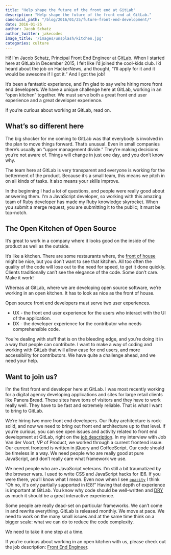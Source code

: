 ```yaml
---
title: "Help shape the future of the front end at GitLab"
description: "Help shape the future of the front end at GitLab."
canonical_path: "/blog/2016/01/25/future-front-end-development/"
date: 2016-01-25
author: Jacob Schatz
author_twitter: jakecodes
image_title: '/images/unsplash/kitchen.jpg'
categories: culture
---
```


Hi! I'm Jacob Schatz, Principal Front End Engineer at [GitLab]().
When I started here at GitLab in December 2015, I felt like I’d joined the cool-kids club.
I’d heard about the job on HackerNews, and thought, “I’ll apply for it and it would be awesome if I got it.” 
And I got the job! 

It’s been a fantastic experience, and I’m glad to say we’re hiring more front end developers.
We have a unique challenge here at GitLab, working in an “open kitchen” together.
We must serve both a great front end user experience and a great developer experience. 

If you’re curious about working at GitLab, read on. 

<!-- more -->

## What’s so different here

The big shocker for me coming to GitLab was that everybody is involved in the plan to move things forward. 
That’s unusual. 
Even in small companies there’s usually an “upper management divide.” They’re making decisions you’re not aware of. 
Things will change in just one day, and you don’t know why. 

The team here at GitLab is very transparent and everyone is working for the betterment of the product. 
Because it’s a small team, this means we pitch in on all kinds of tasks. 
It also means your skills improve. 

In the beginning I had a lot of questions, and people were really good about answering them. 
I'm a JavaScript developer, so working with this amazing team of Ruby developer has made my Ruby knowledge skyrocket.
When you submit a merge request, you are submitting it to the public; it must be top-notch.

## The Open Kitchen of Open Source

It’s great to work in a company where it looks good on the inside of the product as well as the outside.

It’s like a kitchen. 
There are some restaurants where, the [front of house](https://en.wikipedia.org/wiki/Restaurant_management#Front-of-the-House_management) might be nice, but you don’t want to see that kitchen. 
All too often the quality of the code will lose out to the need for speed, to get it done quickly. 
Clients traditionally can’t see the elegance of the code. Some don’t care. Make it work!

Whereas at GitLab, where we are developing open source software, we’re working in an open kitchen. 
It has to look as nice as the front of house. 

Open source front end developers must serve two user experiences. 

- UX - the front end user experience for the users who interact with the UI of the application.
- DX - the developer experience for the contributor who needs comprehensible code.

You’re dealing with stuff that is on the bleeding edge, and you’re doing it in a way that people can contribute. 
I want to make a way of coding and working with GitLab that will allow ease for end users, and more accessibility for contributors. 
We have quite a challenge ahead, and we need your help. 

## Want to join us?

I’m the first front end developer here at GitLab. 
I was most recently working for a digital agency developing applications and sites for large retail clients like Panera Bread. 
These sites have tons of visitors and they have to work really well. 
They have to be fast and extremely reliable. 
That is what I want to bring to GitLab. 

We’re hiring two more front end developers. 
Our Ruby architecture is rock-solid, and now we need to bring out front end architecture up to that level.
If you’re curious, you can see open issues and activity related to front end development at GitLab, right on the [job description](https://handbook.gitlab.com/job-families/engineering/development/frontend/). 
In my interview with Job Van der Voort, VP of Product, we worked through a current frontend issue. 
Our current frontend is written in jQuery and CoffeeScript. 
Our code should be timeless in a way. 
We need people who are really good at pure JavaScript, and don’t really care what framework we use.

We need people who are JavaScript veterans. 
I’m still a bit traumatized by the browser wars. 
I used to write CSS and JavaScript hacks for IE6. 
If you were there, you’ll know what I mean. 
Even now when I see [`opacity`](http://caniuse.com/#feat=css-opacity) I think “Oh no, it's only partially supported in IE8!”
Having that depth of experience is important at GitLab. 
You know why code should be well-written and [DRY](https://en.wikipedia.org/wiki/Don%27t_repeat_yourself) as much it should be a great interactive experience.

Some people are really dead-set on particular frameworks. 
We can’t come in and rewrite everything. 
GitLab is released monthly. 
We move at pace. 
We need to work on the many small issues and at the same time think on a bigger scale: what we can do to reduce the code complexity.

We need to take it one step at a time. 

If you’re curious about working in an open kitchen with us, please check out the job description: [Front End Engineer](https://handbook.gitlab.com/job-families/engineering/development/frontend/). 
